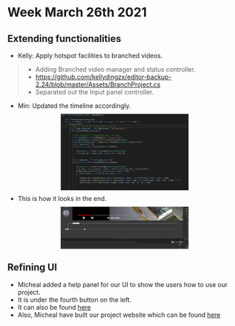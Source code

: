 # Week March 26th 2021

## Extending functionalities
- Kelly: Apply hotspot facilities to branched videos.
> - Adding Branched video manager and status controller.
> - https://github.com/kellydingzx/editor-backup-2.24/blob/master/Assets/BranchProject.cs 
> - Separated out the Input panel controller.
- Min: Updated the timeline accordingly.
<a href="/images/leen.PNG"><img src="/images/leen.PNG" style="max-width: 60%; display: block; margin: 10px auto;"></a> 
- This is how it looks in the end.
<a href="/images/recurrr.PNG"><img src="/images/recurrr.PNG" style="max-width: 60%; display: block; margin: 10px auto;"></a> 

## Refining UI
- Micheal added a help panel for our UI to show the users how to use our project.
- It is under the fourth button on the left.
- It can also be found [here](http://students.cs.ucl.ac.uk/2020/group11/UseGuide.html)
- Also, Micheal have built our project website which can be found [here](http://students.cs.ucl.ac.uk/2020/group11/index.html)
